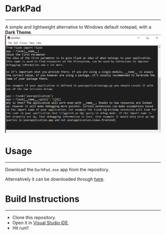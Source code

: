 # DarkPad
___
A simple and lightweight alternative to Windows default notepad, with a **Dark Theme**.
![](https://raw.githubusercontent.com/ssc134/DarkPad/master/Preview.png)

# Usage
___
Download the `DarkPad.exe` app from the repository.

Alternatively it can be downloaded through [here](https://github.com/ssc134/DarkPad/raw/master/DarkPad.exe).

# Build Instructions
___
* Clone this repository.
* Open it in [Visual Studio IDE](https://visualstudio.microsoft.com/).
* Hit run!!
